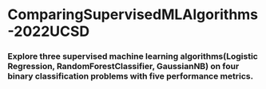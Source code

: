 # ComparingSupervisedMLAlgorithms-2022UCSD

### Explore three supervised machine learning algorithms(Logistic Regression, RandomForestClassifier, GaussianNB) on four binary classification problems with five performance metrics.


